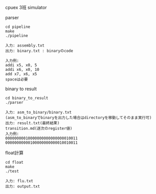 cpuex 3班 simulator

parser
```
cd pipeline
make
./pipeline
```
    入力: assembly.txt
    出力: binary.txt : binaryのcode

    入力例:
    addi x5, x0, 5
    addi x6, x0, 10
    add x7, x6, x5
    spaceは必要
    
binary to result
```
cd binary_to_result
./parser
```
    入力: asm_to_binary/binary.txt
    (asm_to_binaryでbinaryを出力した場合はdirectoryを移動してそのまま実行可)
    出力: result.txt(最終結果)
    transition.md(逐次のregister値)
    入力例:
    00000000010000000000000000010011
    00000000000100000000000010010011


float計算
```
cd float
make
./test
```
    入力: flu.txt   
    出力: output.txt